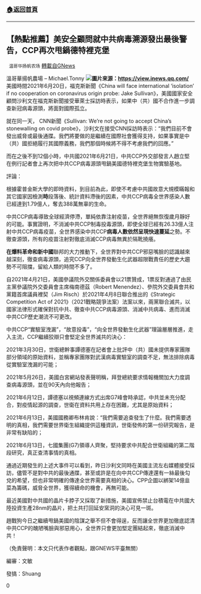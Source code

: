 ###  [:house:返回首頁](https://github.com/ourhimalayas/txt)
---

## 【熱點推薦】美安全顧問就中共病毒溯源發出最後警告，CCP再次甩鍋德特裡克堡
` 温哥华扬帆农场` [轉載自GNews](https://gnews.org/zh-hans/1339563/)

溫哥華揚帆農場 – Michael.Tonny
![]()![](https://gnews-media-offload.s3.amazonaws.com/wp-content/uploads/2021/06/21135646/Michael.Tonny-20210621-1-1.jpg)**圖片來源：https://view.inews.qq.com/**
美國時間2021年6月20日，福克斯新聞《China will face international ‘isolation’ if no cooperation on coronavirus origin probe: Jake Sullivan》，美國國家安全顧問沙利文在福克斯新聞接受華萊士採訪時表示，如果中（共）國不合作進一步調查新冠病毒源頭，將面對國際孤立。

就在同一天， CNN新聞《Sullivan: We’re not going to accept China’s stonewalling on covid probe》，沙利文在接受CNN採訪時表示：“我們目前不會發出威脅或最後通牒。我們將要做的是繼續在國際社會獲得支持，如果事實是中（共）國拒絕履行其國際義務，我們那個時候將不得不考慮我們的回應。”

而在之後不到12個小時，中共國2021年6月21日，中共CCP外交部發言人趙立堅在例行記者會上再次把中共CCP病毒源頭甩鍋美國德特裡克堡生物實驗基地。

評論：

根據霍普金斯大學的即時資料，到目前為此，即使不考慮中共國故意大規模瞞報和其它國家因檢測**時**段落後、統計資料滯後的因素，中共CCP病毒全世界感染人數已經達到1.79億人，奪去388萬無辜的生命。

中共CCP病毒導致全球經濟停滯，單純依靠注射疫苗，全世界絕無恢復歲月靜好的可能。事實證明，不消滅中共CCP制毒投毒源頭，即使全球已經有26.33億人注射中共CCP病毒疫苗，全世界感染中共CCP**病毒人數依然呈現快速蔓延**之勢。不徹查源頭，所有的疫苗注射對徹底消滅CCP病毒無異於隔靴撓癢。

**在爆料革命和新中國**聯邦的大力推動下，全世界對中共CCP邪惡嘴臉的認識越來越深刻，徹查病毒源頭，追究CCP向全世界發動生化武器超限戰責任的歷史大趨勢不可阻擋，留給人類的時間不多了。

自2021年4月21日，美國參議院外交關係委員會以21票贊成，1票反對通過了由民主黨參議院外交委員會主席梅南德茲（Robert Menendez）、參院外交委員會共和黨籍首席議員裡契（Jim Risch）於2021年4月8日聯合推出的《Strategic Competition Act of 2021》（2021戰略競爭法案）法案以來，兩黨聯合滅共，以國家法律形式確保對抗中共、徹查中共CCP病毒源頭、消滅中共病毒、進而消滅中共CCP歷史潮流不可更改。

中共CCP“實驗室洩漏”，“故意投毒”，“向全世界發動生化武器”理論層層推進，走入主流，CCP繼續狡辯只會堅定全世界滅共的決心：

2021年3月30日，世衛總幹事譚德塞在記者會上批評中（共）國未提供專家團隊部分領域的原始資料，並稱專家團隊對武漢病毒實驗室的調查不足，無法排除病毒從實驗室洩漏的可能；

2021年5月26日，美國白宮網站發表聲明稱，拜登總統要求情報機關加大力度調查病毒源頭，並在90天內向他報告；

2021年6月12日，譚德塞以視頻連線方式出席G7峰會時承認，中共並未充分配合，對疫情起源的調查，世衛在資料共用上存在困難，尤其是原始資料；

2021年6月13日，美國國務卿布林肯說：“我們需要追查發生了什麼。我們需要透明的真相，我們需要世界衛生組織提供這種資訊，世衛發佈的第一份研究報告，是非常有缺陷的；

2021年6月13日，七國集團(G7)領導人齊聚，堅持要求中共配合世衛組織的第二階段研究，真正查清事情的真相。

通過近期發生的上述大事件可以看到，昨日沙利文同時在美國主流左右媒體接受採訪，儘管不是對中共的最後通牒，甚至或許是在向中共CCP傳達還有一絲最後勾兌的希望，但也非常明確的傳達全世界需要真相的決心。CPP企圖以綁架14億韭菜為籌碼，威脅全世界，獲得續命的機會，再無可能。

最近美國對中共國的晶片卡脖子又採取了新措施，美國宣佈禁止台積電在中共國大陸投資生產28nm的晶片，把土共打回延安窯洞的決心可見一斑。

趙戰狗今日之繼續甩鍋美國的陰謀之舉不但不會得逞，反而讓全世界更加徹底認清中共CCP的醜陋嘴臉與邪惡用心，全世界只會更加堅定團結起來，徹底消滅中共！

（免責聲明：本文只代表作者觀點，跟GNEWS平臺無關）

編審：文敏

發搞：Shuang

0
